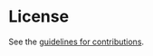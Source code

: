 # License

See the
[guidelines for contributions](https://github.com/rgwilton/ietf-yang-as-code/blob/main/CONTRIBUTING.md).
